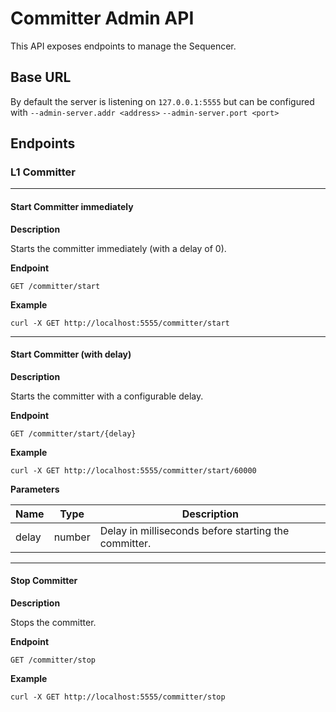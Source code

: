 # Committer Admin API

This API exposes endpoints to manage the Sequencer.

## Base URL

By default the server is listening on `127.0.0.1:5555` but can be configured with `--admin-server.addr <address>` `--admin-server.port <port>`

## Endpoints

### L1 Committer

---

#### Start Committer immediately

**Description**

Starts the committer immediately (with a delay of 0).

**Endpoint**

```
GET /committer/start
```

**Example**

```
curl -X GET http://localhost:5555/committer/start
```

---

#### Start Committer (with delay)

**Description**

Starts the committer with a configurable delay.

**Endpoint**

```
GET /committer/start/{delay}
```

**Example**

```
curl -X GET http://localhost:5555/committer/start/60000
```

**Parameters**

|Name|Type|Description|
|----|----|-----------|
|delay|number|Delay in milliseconds before starting the committer.|

---

#### Stop Committer

**Description**

Stops the committer.

**Endpoint**

```
GET /committer/stop
```

**Example**

```
curl -X GET http://localhost:5555/committer/stop
```
